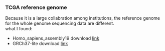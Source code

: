 ### TCGA reference genome

Because it is a large collabration among institutions, the reference genome for the whole genome sequencing data are different.  
what I found:
* Homo_sapiens_assembly19  download [link](http://www.broadinstitute.org/ftp/pub/seq/references/Homo_sapiens_assembly19.fasta)
* GRCh37-lite download [link](ftp://ftp.ncbi.nih.gov/genbank/genomes/Eukaryotes/vertebrates_mammals/Homo_sapiens/GRCh37/special_requests/GRCh37-lite.fa.gz)
